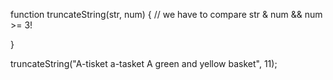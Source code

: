 
function truncateString(str, num) {
// we have to compare str & num && num >= 3!


}

truncateString("A-tisket a-tasket A green and yellow basket", 11);

